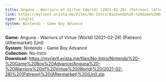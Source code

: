 ```yaml
---
title: Anguna - Warriors of Virtue (World) (2021-02-28) (Patreon) (Aftermarket) (Unl)
link: https://myrient.erista.me/files/No-Intro/Nintendo%20-%20Game%20Boy%20Advance/Anguna%20-%20Warriors%20of%20Virtue%20(World)%20(2021-02-28)%20(Patreon)%20(Aftermarket)%20(Unl).zip
type: single1
System: Nintendo - Game Boy Advance
---
```

<b>Game:</b> Anguna - Warriors of Virtue (World) (2021-02-28) (Patreon) (Aftermarket) (Unl)<br>
<b>System:</b> Nintendo - Game Boy Advance<br>
<b>Collection:</b> No-Intro<br>
<b>Download:</b> https://myrient.erista.me/files/No-Intro/Nintendo%20-%20Game%20Boy%20Advance/Anguna%20-%20Warriors%20of%20Virtue%20(World)%20(2021-02-28)%20(Patreon)%20(Aftermarket)%20(Unl).zip